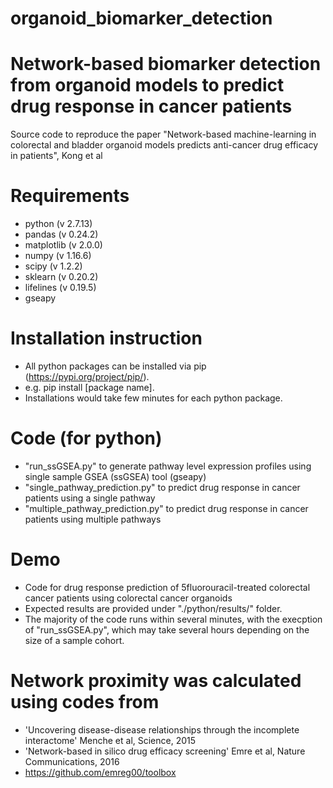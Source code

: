 # organoid_biomarker_detection
# Network-based biomarker detection from organoid models to predict drug response in cancer patients
Source code to reproduce the paper "Network-based machine-learning in colorectal and bladder organoid models predicts anti-cancer drug efficacy in patients", Kong et al

# Requirements
- python (v 2.7.13)
- pandas (v 0.24.2)
- matplotlib (v 2.0.0)
- numpy (v 1.16.6)
- scipy (v 1.2.2)
- sklearn (v 0.20.2)
- lifelines (v 0.19.5)
- gseapy 

# Installation instruction
- All python packages can be installed via pip (https://pypi.org/project/pip/).
- e.g. pip install [package name].
- Installations would take few minutes for each python package.

# Code (for python)
- "run_ssGSEA.py" to generate pathway level expression profiles using single sample GSEA (ssGSEA) tool (gseapy)
- "single_pathway_prediction.py" to predict drug response in cancer patients using a single pathway
- "multiple_pathway_prediction.py" to predict drug response in cancer patients using multiple pathways

# Demo
- Code for drug response prediction of 5fluorouracil-treated colorectal cancer patients using colorectal cancer organoids
- Expected results are provided under "./python/results/" folder.
- The majority of the code runs within several minutes, with the execption of "run_ssGSEA.py", which may take several hours depending on the size of a sample cohort.


# Network proximity was calculated using codes from
- 'Uncovering disease-disease relationships through the incomplete interactome' Menche et al, Science, 2015
- 'Network-based in silico drug efficacy screening' Emre et al, Nature Communications, 2016
- https://github.com/emreg00/toolbox

